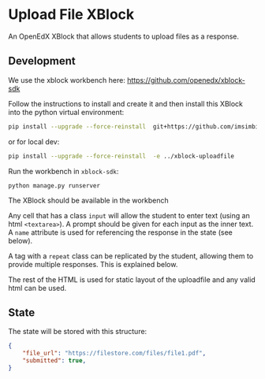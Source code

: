 # Upload File XBlock

An OpenEdX XBlock that allows students to upload files as a response.


## Development

We use the xblock workbench here: https://github.com/openedx/xblock-sdk

Follow the instructions to install and create it and then install this XBlock into
the python virtual environment:

```sh
pip install --upgrade --force-reinstall  git+https://github.com/imsimbi-training/xblock-uploadfile
```

or for local dev:

```sh
pip install --upgrade --force-reinstall  -e ../xblock-uploadfile
```


Run the workbench in `xblock-sdk`:

```
python manage.py runserver
```

The XBlock should be available in the workbench

Any cell that has a class `input` will allow the student to enter text
(using an html `<textarea>`). A prompt should be given for each input as the inner text.
A `name` attribute is used for referencing the response in the state (see below).

A tag with a `repeat` class can be replicated by the student, allowing them to provide
multiple responses. This is explained below.

The rest of the HTML is used for static layout of the uploadfile and any valid html
can be used.

## State

The state will be stored with this structure:

```json
{
    "file_url": "https://filestore.com/files/file1.pdf",
    "submitted": true,
}
```

